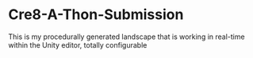 # Cre8-A-Thon-Submission
This is my procedurally generated landscape that is working in real-time within the Unity editor, totally configurable
